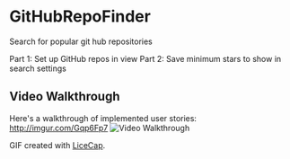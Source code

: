 # GitHubRepoFinder
Search for popular git hub repositories

Part 1: Set up GitHub repos in view
Part 2: Save minimum stars to show in search settings

## Video Walkthrough 

Here's a walkthrough of implemented user stories:
http://imgur.com/Gqp6Fp7
<img src='http://i.imgur.com/Gqp6Fp7.gif' title='Video Walkthrough' width='' alt='Video Walkthrough' />

GIF created with [LiceCap](http://www.cockos.com/licecap/).
